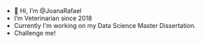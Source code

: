 - 👋 Hi, I’m @JoanaRafael
-  I’m Veterinarian since 2018 
-  Currently I'm working on my Data Science Master Dissertation.
-  Challenge me!


<!---
JoanaRafael/JoanaRafael is a ✨ special ✨ repository because its `README.md` (this file) appears on your GitHub profile.
You can click the Preview link to take a look at your changes.
--->
